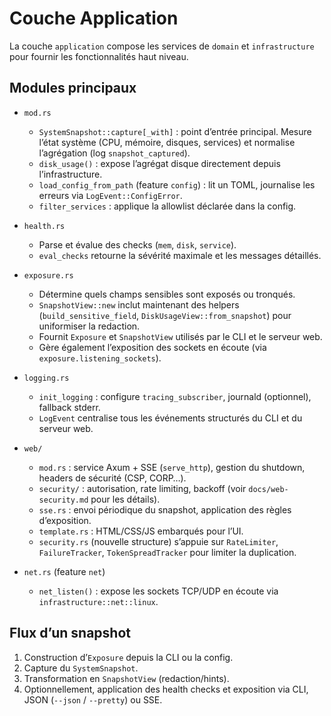 # Couche Application

La couche `application` compose les services de `domain` et
`infrastructure` pour fournir les fonctionnalités haut niveau.

## Modules principaux

- `mod.rs`
  - `SystemSnapshot::capture[_with]` : point d’entrée principal. Mesure
    l’état système (CPU, mémoire, disques, services) et normalise
    l’agrégation (log `snapshot_captured`).
  - `disk_usage()` : expose l’agrégat disque directement depuis
    l’infrastructure.
  - `load_config_from_path` (feature `config`) : lit un TOML,
    journalise les erreurs via `LogEvent::ConfigError`.
  - `filter_services` : applique la allowlist déclarée dans la config.

- `health.rs`
  - Parse et évalue des checks (`mem`, `disk`, `service`).
  - `eval_checks` retourne la sévérité maximale et les messages détaillés.

- `exposure.rs`
  - Détermine quels champs sensibles sont exposés ou tronqués.
  - `SnapshotView::new` inclut maintenant des helpers (`build_sensitive_field`,
    `DiskUsageView::from_snapshot`) pour uniformiser la redaction.
  - Fournit `Exposure` et `SnapshotView` utilisés par le CLI et le serveur web.
  - Gère également l’exposition des sockets en écoute (via
    `exposure.listening_sockets`).

- `logging.rs`
  - `init_logging` : configure `tracing_subscriber`, journald (optionnel),
    fallback stderr.
  - `LogEvent` centralise tous les événements structurés du CLI et du serveur web.

- `web/`
  - `mod.rs` : service Axum + SSE (`serve_http`), gestion du shutdown,
    headers de sécurité (CSP, CORP…).
  - `security/` : autorisation, rate limiting, backoff (voir
    `docs/web-security.md` pour les détails).
  - `sse.rs` : envoi périodique du snapshot, application des règles
    d’exposition.
  - `template.rs` : HTML/CSS/JS embarqués pour l’UI.
  - `security.rs` (nouvelle structure) s’appuie sur
    `RateLimiter`, `FailureTracker`, `TokenSpreadTracker` pour limiter la
    duplication.

- `net.rs` (feature `net`)
  - `net_listen()` : expose les sockets TCP/UDP en écoute via
    `infrastructure::net::linux`.

## Flux d’un snapshot

1. Construction d’`Exposure` depuis la CLI ou la config.
2. Capture du `SystemSnapshot`.
3. Transformation en `SnapshotView` (redaction/hints).
4. Optionnellement, application des health checks et exposition via CLI,
   JSON (`--json` / `--pretty`) ou SSE.
